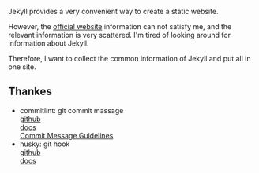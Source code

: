 Jekyll provides a very convenient way to create a static website.

However, the [official website](https://jekyllrb.com/docs/) information can not satisfy me, and the relevant information is very scattered.
I'm tired of looking around for information about Jekyll. 

Therefore, I want to collect the common information of Jekyll and put all in one site.

## Thankes

- commitlint: git commit massage<br>
  [github](https://github.com/conventional-changelog/commitlint/) <br>
  [docs](https://commitlint.js.org/#/)<br>
  [Commit Message Guidelines](https://github.com/angular/angular/blob/22b96b9/CONTRIBUTING.md#-commit-message-guidelines)<br>
- husky: git hook<br>
  [github](https://github.com/typicode/husky)<br>
  [docs](https://typicode.github.io/husky/#/?id=manual)<br>